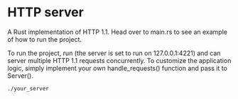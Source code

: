 # HTTP server

A Rust implementation of HTTP 1.1. Head over to main.rs to see an example of how to run the project.

To run the project, run (the server is set to run on 127.0.0.1:4221) and can server multiple HTTP 1.1 requests concurrently.
To customize the application logic, simply implement your own handle_requests() function and pass it to Server(). 

```bash
./your_server
```